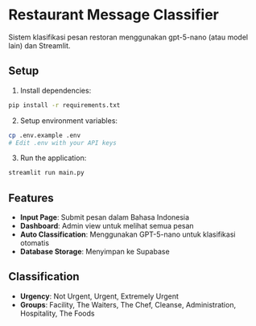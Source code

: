 # Restaurant Message Classifier

Sistem klasifikasi pesan restoran menggunakan gpt-5-nano (atau model lain) dan Streamlit.

## Setup

1. Install dependencies:
```bash
pip install -r requirements.txt
```

2. Setup environment variables:
```bash
cp .env.example .env
# Edit .env with your API keys
```

3. Run the application:
```bash
streamlit run main.py
```

## Features

- **Input Page**: Submit pesan dalam Bahasa Indonesia
- **Dashboard**: Admin view untuk melihat semua pesan
- **Auto Classification**: Menggunakan GPT-5-nano untuk klasifikasi otomatis
- **Database Storage**: Menyimpan ke Supabase

## Classification

- **Urgency**: Not Urgent, Urgent, Extremely Urgent  
- **Groups**: Facility, The Waiters, The Chef, Cleanse, Administration, Hospitality, The Foods
